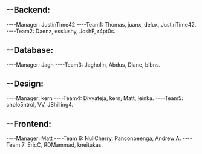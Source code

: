 ## --Backend:
----Manager: JustinTime42
----Team1: Thomas, juanx, delux, JustinTime42.
----Team2: Daenz, esslushy, JoshF, r4pt0s.

## --Database:
----Manager: Jagh
----Team3: Jagholin, Abdus, Diane, blbns.

## --Design:
----Manager: kern
----Team4: Divyateja, kern, Matt, leinka.
----Team5: cholo5ntrol, VV, JShilling4.

## --Frontend:
----Manager: Matt
----Team 6: NullCherry, Panconpeenga, Andrew A.
----Team 7:  EricC, RDMammad, kneitukas.
